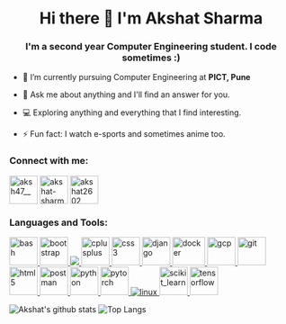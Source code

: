 <h1 align="center">Hi there 👋 I'm Akshat Sharma </h1>
<h3 align="center">I'm a second year Computer Engineering student. I code sometimes :)</h3>


- 🔭 I’m currently pursuing Computer Engineering at **PICT, Pune**

- 💬 Ask me about anything and I'll find an answer for you.

- 💻 Exploring anything and everything that I find interesting.

- ⚡ Fun fact: I watch e-sports and sometimes anime too.

<h3 align="left">Connect with me:</h3>
<p align="left">
<a href="https://twitter.com/aksh47__" target="blank"><img align="center" src="https://img.icons8.com/color/64/000000/twitter--v1.png" alt="aksh47__"/ height="50" width="50"></a>
<a href="https://linkedin.com/in/akshat-sharma-2602" target="blank"><img align="center" src="https://img.icons8.com/color/64/000000/linkedin.png" alt="akshat-sharma-2602" height="50" width="50"/></a>
<a href="https://kaggle.com/akshat2602" target="blank"><img align="center" src="https://img.icons8.com/windows/32/4a90e2/kaggle.png" alt="akshat2602" height="50" width="50"/></a>
</p>

<h3 align="left">Languages and Tools:</h3>
<p align="left"> <a href="https://www.gnu.org/software/bash/" target="_blank"> <img src="https://img.icons8.com/plasticine/100/4a90e2/bash.png" alt="bash" width="50" height="50"/> </a> <a href="https://getbootstrap.com" target="_blank"> <img src="https://img.icons8.com/color/48/4a90e2/bootstrap.png" alt="bootstrap" width="50" height="50"/> </a> <a href="https://www.cprogramming.com/" target="_blank"> <img src="https://img.icons8.com/color/48/000000/c-programming.png"/> </a> <a href="https://www.w3schools.com/cpp/" target="_blank"> <img src="https://img.icons8.com/ios-filled/50/4a90e2/c-plus-plus-logo.png" alt="cplusplus" width="50" height="50"/> </a> <a href="https://www.w3schools.com/css/" target="_blank"> <img src="https://img.icons8.com/ios-filled/50/4a90e2/css3.png" alt="css3" width="50" height="50"/> </a> <a href="https://www.djangoproject.com/" target="_blank"> <img src="https://img.icons8.com/ios-filled/50/4a90e2/django.png" alt="django" width="50" height="50"/> </a> <a href="https://www.docker.com/" target="_blank"> <img src="https://www.docker.com/sites/default/files/d8/styles/role_icon/public/2019-07/Moby-logo.png?itok=sYH_JEaJ" alt="docker" width="58" height="50"/>  <a href="https://cloud.google.com" target="_blank"> <img src="https://www.vectorlogo.zone/logos/google_cloud/google_cloud-icon.svg" alt="gcp" width="50" height="50"/> </a> <a href="https://git-scm.com/" target="_blank"> <img src="https://www.vectorlogo.zone/logos/git-scm/git-scm-icon.svg" alt="git" width="50" height="50"/> </a> <a href="https://www.w3.org/html/" target="_blank"> <img src="https://img.icons8.com/color/64/000000/html-5.png" alt="html5" width="50" height="50"/> </a> <a href="https://postman.com" target="_blank"> <img src="https://www.vectorlogo.zone/logos/getpostman/getpostman-icon.svg" alt="postman" width="50" height="50"/> </a> <a href="https://www.python.org" target="_blank"> <img src="https://img.icons8.com/color/48/000000/python.png" alt="python" width="50" height="50"/> </a> <a href="https://pytorch.org/" target="_blank"> <img src="https://www.vectorlogo.zone/logos/pytorch/pytorch-icon.svg" alt="pytorch" width="50" height="50"/> </a>  <a href="https://www.linux.org/" target="_blank"> <img src="https://img.icons8.com/color/48/000000/linux.png" alt="linux"/> </a> <a href="https://scikit-learn.org/" target="_blank"> <img src="https://upload.wikimedia.org/wikipedia/commons/0/05/Scikit_learn_logo_small.svg" alt="scikit_learn" width="50" height="50"/> </a> <a href="https://www.tensorflow.org" target="_blank"> <img src="https://www.vectorlogo.zone/logos/tensorflow/tensorflow-icon.svg" alt="tensorflow" width="50" height="50"/> </a> </p>

![Akshat's github stats](https://github-readme-stats.vercel.app/api?username=akshat2602&theme=dracula&show_icons=true&count_private=true) ![Top Langs](https://github-readme-stats.vercel.app/api/top-langs/?username=akshat2602&theme=dracula&show_icons=true&count_private=true&layout=compact)

